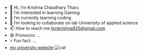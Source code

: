 - 👋 Hi, I’m Krishna Chaudhary Tharu  
- 👀 I’m interested in learning Gaming
- 🌱 I’m currently learning coding
- 💞️ I’m looking to collaborate on lab Univerisity of applied science
- 📫 How to reach me lionkrishna925@gmail.com  
- 😄 Pronouns: ...
- ⚡ Fun fact: ...
- [my university website]([https://elab.lab.fi/fi])
![cat](https://images.unsplash.com/photo-1529778873920-4da4926a72c2?w=900&auto=format&fit=crop&q=60&ixlib=rb-4.0.3&ixid=M3wxMjA3fDB8MHxzZWFyY2h8Mnx8Y3V0ZSUyMGNhdHxlbnwwfHwwfHx8MA%3D%3D)
<!---
Krishnachaudhary999/Krishnachaudhary999 is a ✨ special ✨ repository because its `README.md` (this file) appears on your GitHub profile.
You can click the Preview link to take a look at your changes.
--->
